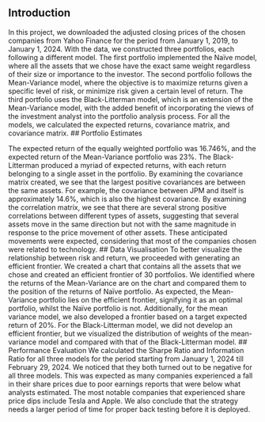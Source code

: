 ## Introduction
<p align="justify-content">In this project, we downloaded the adjusted closing prices of the chosen companies from Yahoo Finance for the period from January 1, 2019, to January 1, 2024. With the data, we constructed three portfolios, each following a different model. The first portfolio implemented the Naïve model, where all the assets that we chose have the exact same weight regardless of their size or importance to the investor. The second portfolio follows the Mean-Variance model, where the objective is to maximize returns given a specific level of risk, or minimize risk given a certain level of return. The third portfolio uses the Black-Litterman model, which is an extension of the Mean-Variance model, with the added benefit of incorporating the views of the investment analyst into the portfolio analysis process. For all the models, we calculated the expected returns, covariance matrix, and covariance matrix. 
## Portfolio Estimates</p>
The expected return of the equally weighted portfolio was 16.746%, and the expected return of the Mean-Variance portfolio was 23%. The Black-Litterman produced a myriad of expected returns, with each return belonging to a single asset in the portfolio. By examining the covariance matrix created, we see that the largest positive covariances are between the same assets. For example, the covariance between JPM and itself is approximately 14.6%, which is also the highest covariance. By examining the correlation matrix, we see that there are several strong positive correlations between different types of assets, suggesting that several assets move in the same direction but not with the same magnitude in response to the price movement of other assets. These anticipated movements were expected, considering that most of the companies chosen were related to technology.
## Data Visualisation
To better visualize the relationship between risk and return, we proceeded with generating an efficient frontier. We created a chart that contains all the assets that we chose and created an efficient frontier of 30 portfolios. We identified where the returns of the Mean-Variance are on the chart and compared them to the position of the returns of Naïve portfolio. As expected, the Mean-Variance portfolio lies on the efficient frontier, signifying it as an optimal portfolio, whilst the Naïve portfolio is not. Additionally, for the mean variance model, we also developed a frontier based on a target expected return of 20%. For the Black-Litterman model, we did not develop an efficient frontier, but we visualized the distribution of weights of the mean-variance model and compared with that of the Black-Litterman model.
## Performance Evaluation
We calculated the Sharpe Ratio and Information Ratio for all three models for the period starting from January 1, 2024 till February 29, 2024. We noticed that they both turned out to be negative for all three models. This was expected as many companies experienced a fall in their share prices due to poor earnings reports that were below what analysts estimated. The most notable companies that experienced share price dips include Tesla and Apple. We also conclude that the strategy needs a larger period of time for proper back testing before it is deployed.
